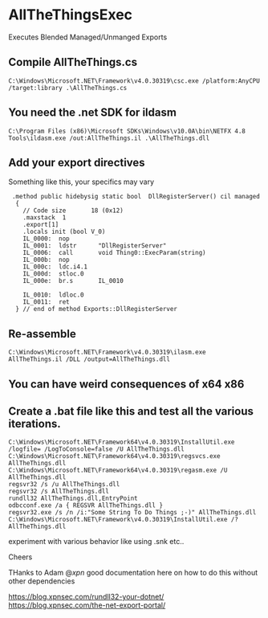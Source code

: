 # AllTheThingsExec
Executes Blended Managed/Unmanged Exports


## Compile AllTheThings.cs
`C:\Windows\Microsoft.NET\Framework\v4.0.30319\csc.exe /platform:AnyCPU /target:library .\AllTheThings.cs`
 

## You need the .net SDK for ildasm
`C:\Program Files (x86)\Microsoft SDKs\Windows\v10.0A\bin\NETFX 4.8 Tools\ildasm.exe /out:AllTheThings.il .\AllTheThings.dll`

## Add your export directives

Something like this, your specifics may vary
```
 .method public hidebysig static bool  DllRegisterServer() cil managed
  {
    // Code size       18 (0x12)
    .maxstack  1
    .export[1] 
    .locals init (bool V_0)
    IL_0000:  nop
    IL_0001:  ldstr      "DllRegisterServer"
    IL_0006:  call       void Thing0::ExecParam(string)
    IL_000b:  nop
    IL_000c:  ldc.i4.1
    IL_000d:  stloc.0
    IL_000e:  br.s       IL_0010

    IL_0010:  ldloc.0
    IL_0011:  ret
  } // end of method Exports::DllRegisterServer

```


## Re-assemble
`C:\Windows\Microsoft.NET\Framework\v4.0.30319\ilasm.exe AllTheThings.il /DLL /output=AllTheThings.dll`

## You can have weird consequences of x64 x86 


## Create a .bat file like this and test all the various iterations.

```
C:\Windows\Microsoft.NET\Framework64\v4.0.30319\InstallUtil.exe /logfile= /LogToConsole=false /U AllTheThings.dll
C:\Windows\Microsoft.NET\Framework64\v4.0.30319\regsvcs.exe AllTheThings.dll
C:\Windows\Microsoft.NET\Framework64\v4.0.30319\regasm.exe /U AllTheThings.dll
regsvr32 /s /u AllTheThings.dll
regsvr32 /s AllTheThings.dll
rundll32 AllTheThings.dll,EntryPoint
odbcconf.exe /a { REGSVR AllTheThings.dll }
regsvr32.exe /s /n /i:"Some String To Do Things ;-)" AllTheThings.dll
C:\Windows\Microsoft.NET\Framework\v4.0.30319\InstallUtil.exe /? AllTheThings.dll
```
experiment with various behavior like using .snk etc..



Cheers



THanks to Adam @_xpn_ good documentation here on how to do this without other dependencies

https://blog.xpnsec.com/rundll32-your-dotnet/
https://blog.xpnsec.com/the-net-export-portal/

